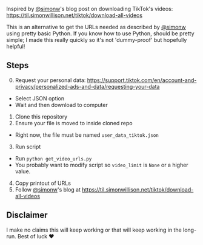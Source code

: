 Inspired by [@simonw](https://github.com/simonw)'s blog post on downloading TikTok's videos: https://til.simonwillison.net/tiktok/download-all-videos

This is an alternative to get the URLs needed as described by [@simonw](https://github.com/simonw) using pretty basic Python. If you know how to use Python, should be pretty simple; I made this really quickly so it's not 'dummy-proof' but hopefully helpful!

## Steps

0. Request your personal data: https://support.tiktok.com/en/account-and-privacy/personalized-ads-and-data/requesting-your-data
  - Select JSON option
  - Wait and then download to computer
1. Clone this repository
2. Ensure your file is moved to inside cloned repo
  - Right now, the file must be named `user_data_tiktok.json`
3. Run script
  - Run `python get_video_urls.py`
  - You probably want to modify script so `video_limit` is `None` or a higher value.
4. Copy printout of URLs
5. Follow [@simonw](https://github.com/simonw)'s blog at https://til.simonwillison.net/tiktok/download-all-videos

## Disclaimer

I make no claims this will keep working or that will keep working in the long-run. Best of luck ♥️
 

